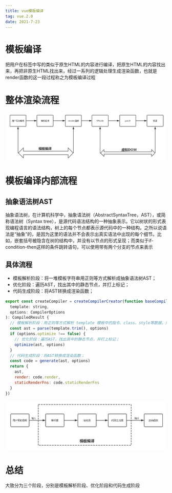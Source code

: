 ```yaml
---
title: vue模板编译
tag: vue.2.0
date: 2021-7-23
---
```

# 模板编译
把用户在<template></template>标签中写的类似于原生HTML的内容进行编译，把原生HTML的内容找出来，再把非原生HTML找出来，经过一系列的逻辑处理生成渲染函数，也就是render函数的这一段过程称之为模板编译过程

# 整体渲染流程
![Image text](/imgs/vue3.png)

# 模板编译内部流程
## 抽象语法树AST
抽象语法树，在计算机科学中，抽象语法树（AbstractSyntaxTree，AST），或简称语法树（Syntax tree），是源代码语法结构的一种抽象表示。它以树状的形式表现编程语言的语法结构，树上的每个节点都表示源代码中的一种结构。之所以说语法是“抽象”的，是因为这里的语法并不会表示出真实语法中出现的每个细节。比如，嵌套括号被隐含在树的结构中，并没有以节点的形式呈现；而类似于if-condition-then这样的条件跳转语句，可以使用带有两个分支的节点来表示

## 具体流程
+ 模板解析阶段：将一堆模板字符串用正则等方式解析成抽象语法树AST；
+ 优化阶段：遍历AST，找出其中的静态节点，并打上标记；
+ 代码生成阶段：将AST转换成渲染函数；

```javascript
export const createCompiler = createCompilerCreator(function baseCompile (
  template: string,
  options: CompilerOptions
): CompiledResult {
  // 模板解析阶段：用正则等方式解析 template 模板中的指令、class、style等数据，形成AST
  const ast = parse(template.trim(), options)
  if (options.optimize !== false) {
    // 优化阶段：遍历AST，找出其中的静态节点，并打上标记；
    optimize(ast, options)
  }
  // 代码生成阶段：将AST转换成渲染函数；
  const code = generate(ast, options)
  return {
    ast,
    render: code.render,
    staticRenderFns: code.staticRenderFns
  }
})

```
![image text](/imgs/vue4.png)

# 总结
大致分为三个阶段，分别是模板解析阶段、优化阶段和代码生成阶段
